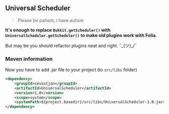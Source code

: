 ## Universal Scheduler
> Please be patient, i have autism

**It's enough to replace `Bukkit.getScheduler()` with `UniversalScheduler.getScheduler()` to make old plugins work with Folia.**

But may be you should refactor plugins neat and right. ¯\_(ツ)_/¯

### Maven information
Now you have to add .jar file to your project (to `src/libs` folder)
```xml
<dependency>
    <groupId>sevastjan</groupId>
    <artifactId>UniversalScheduler</artifactId>
    <version>1.0</version>
    <scope>system</scope>
    <systemPath>${project.basedir}/src/libs/UniversalScheduler-1.0.jar</systemPath>
</dependency>
 ```
